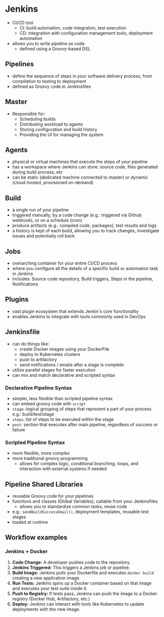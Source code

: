 # Jenkins
- CI/CD tool
	- CI: build automation, code integration, test execution
	- CD: integration with configuration management tools, deployment automation
- allows you to write pipeline as code
	- defined using a Groovy-based DSL
## Pipelines
- define the sequence of steps in your software delivery process, from compilation to testing to deployment
- defined as Groovy code in Jenkinsfiles
## Master
- Responsible for:
	- Scheduling builds
	- Distributing workload to agents
	- Storing configuration and build history
	- Providing the UI for managing the system
## Agents
- physical or virtual machines that execute the steps of your pipeline
- has a workspace where Jenkins can store: source code, files generated during build process, etc
- can be static (dedicated machine connected to master) or dynamic (cloud-hosted, provisioned on-demand)
## Build
- a single run of your pipeline
- triggered manually, by a code change (e.g.: triggered via Github webhook), or on a schedule (cron)
- produce artifacts (e.g.: compiled code, packages), test results and logs
- a history is kept of each build, allowing you to track changes, investigate issues and potentially roll back
## Jobs
- overarching container for your entire CI/CD process
- where you configure all the details of a specific build or automation task in Jenkins
- includes: Source code repository, Build triggers, Steps in the pipeline, Notifications
## Plugins
- vast plugin ecosystem that extends Jenkin's core functionality
- enables Jenkins to integrate with tools commonly used in DevOps
## Jenkinsfile
- can do things like:
	- create Docker images using your DockerFile
	- deploy to Kubernetes clusters
	- push to artifactory
	- send notifications / emails after a stage is complete
- utilize parallel stages for faster execution
- can mix and match declarative and scripted syntax
### Declarative Pipeline Syntax
- simpler, less flexible than scripted pipeline syntax
- can embed groovy code with `script`
- `stage`: logical grouping of steps that represent a part of your process e.g.: build/test/stage
- `steps`: list of steps to be executed within the stage
- `post`: section that executes after main pipeline, regardless of success or failure
### Scripted Pipeline Syntax
- more flexible, more complex
- more traditional groovy programming
	- allows for complex logic, conditional branching, loops, and interaction with external systems if needed
## Pipeline Shared Libraries
- reusable Groovy code for your pipelines
- functions and classes (Global Variables), callable from your Jenkinsfiles
	- allows you to standardize common tasks, reuse code
- e.g.: `sendBuildSuccessEmail()`, deployment templates, reusable test stages
- loaded at runtime

## Workflow examples
### Jenkins + Docker
1. **Code Change:** A developer pushes code to the repository.
2. **Jenkins Triggered:** This triggers a Jenkins job or pipeline.
3. **Build Image:** Jenkins pulls your Dockerfile and executes `docker build` creating a new application image.
4. **Run Tests:** Jenkins spins up a Docker container based on that image and executes your test suite inside it.
5. **Push to Registry:** If tests pass, Jenkins can push the image to a Docker registry (Docker Hub, Artifactory, etc.)
6. **Deploy:** Jenkins can interact with tools like Kubernetes to update deployments with the new image.
